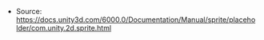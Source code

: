 * Source: https://docs.unity3d.com/6000.0/Documentation/Manual/sprite/placeholder/com.unity.2d.sprite.html


